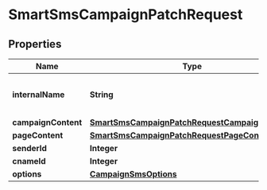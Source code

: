 

# SmartSmsCampaignPatchRequest


## Properties

| Name | Type | Description | Notes |
|------------ | ------------- | ------------- | -------------|
|**internalName** | **String** | SMS campaign internal name |  [optional] |
|**campaignContent** | [**SmartSmsCampaignPatchRequestCampaignContent**](SmartSmsCampaignPatchRequestCampaignContent.md) |  |  [optional] |
|**pageContent** | [**SmartSmsCampaignPatchRequestPageContent**](SmartSmsCampaignPatchRequestPageContent.md) |  |  [optional] |
|**senderId** | **Integer** |  |  [optional] |
|**cnameId** | **Integer** |  |  [optional] |
|**options** | [**CampaignSmsOptions**](CampaignSmsOptions.md) |  |  [optional] |



